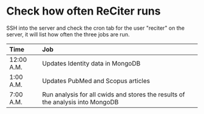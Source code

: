 # Check how often ReCiter runs

SSH into the server and check the cron tab for the user "reciter" on the server, it will list how often the three jobs are run. 

| Time | Job |
| :--- | :--- |
| 12:00 A.M. | Updates Identity data in MongoDB |
| 1:00 A.M. | Updates PubMed and Scopus articles |
| 7:00 A.M. | Run analysis for all cwids and stores the results of the analysis into MongoDB |





